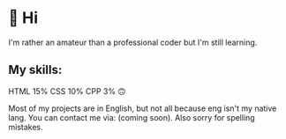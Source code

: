 👋 Hi
=======
I'm rather an amateur than a professional coder but I'm still learning.
## My skills:
HTML 15%
CSS 10%
CPP 3% 🙃

Most of my projects are in English, but not all because eng isn't my native lang.
You can contact me via: (coming soon).
Also sorry for spelling mistakes.
<!---
Deerrorer/Deerrorer is a ✨ special ✨ repository because its `README.md` (this file) appears on your GitHub profile.
You can click the Preview link to take a look at your changes.
--->
